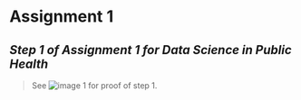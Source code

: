 # Assignment 1
## *Step 1 of Assignment 1 for Data Science in Public Health*
> See ![image 1](file:///Users/alexander/Desktop/Test/step1assign%231.jpg) for proof of step 1.
